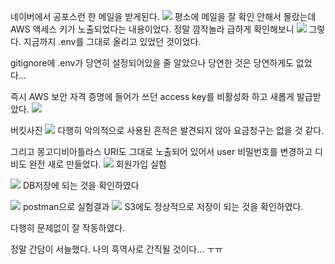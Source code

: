 네이버에서 공포스런 한 메일을 받게된다.
![](https://images.velog.io/images/shinsw627/post/1d57d6fa-b044-4b91-b9ae-295c8992a3d3/image.png)
평소에 메일을 잘 확인 안해서 몰랐는데 AWS 액세스 키가 노출되었다는 내용이었다.
정말 깜작놀라 급하게 확인해보니
![](https://images.velog.io/images/shinsw627/post/2cf4aa2c-4262-4696-8433-366a6cd3e83a/image.png)
그렇다. 지금까지 .env를 그대로 올리고 있었던 것이었다.

gitignore에 .env가 당연히 설정되어있을 줄 알았으나 당연한 것은 당연하게도 없었다...

즉시 AWS 보안 자격 증명에 들어가 쓰던 access key를 비활성화 하고 새롭게 발급받았다.
![](https://images.velog.io/images/shinsw627/post/74c2b0a6-3a22-4aa4-b781-409b2ffbe2d1/image.png)

버킷사진
![](https://images.velog.io/images/shinsw627/post/4124d7a1-136c-42f4-9988-c27cbbb564ab/image.png)
다행히 악의적으로 사용된 흔적은 발견되지 않아 요금청구는 없을 것 같다.

그리고 몽고디비아틀라스 URI도 그대로 노출되어 있어서 user 비밀번호를 변경하고 디비도 완전 새로 만들었다.
![](https://images.velog.io/images/shinsw627/post/f99c0cf4-fda9-4b9f-9c22-2860b47b12e0/image.png)
회원가입 실험

![](https://images.velog.io/images/shinsw627/post/8b2cc90f-3d91-4fd2-a2e8-50a15b49d4b9/image.png)
DB저장에 되는 것을 확인하였다

![](https://images.velog.io/images/shinsw627/post/df0baf28-ee30-46e7-b9de-b2cac305fc13/image.png)
postman으로 실험결과
![](https://images.velog.io/images/shinsw627/post/828d3854-2722-4453-8422-e8ad8225b239/image.png)
S3에도 정상적으로 저장이 되는 것을 확인하였다.

다행히 문제없이 잘 작동하였다.

정말 간담이 서늘했다.
나의 흑역사로 간직될 것이다... ㅜㅠ
